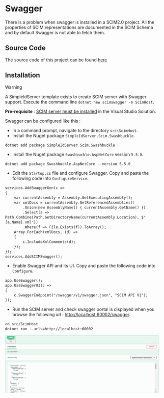 # Swagger

There is a problem when swagger is installed in a SCIM2.0 project. All the properties of SCIM representations are documented in the SCIM Schema and by default Swagger is not able to fetch them.

## Source Code

The source code of this project can be found [here](https://github.com/simpleidserver/SimpleIdServer/tree/master/samples/UseSCIMSwagger)

## Installation

> [!WARNING]
> A SimpleIdServer template exists to create SCIM server with Swagger support. Execute the command line `dotnet new scimswagger -n ScimHost`.

**Pre-requisite** : [SCIM server must be installed](/documentation/scim20/installation.html) in the Visual Studio Solution.

Swagger can be configured like this : 

* In a command prompt, navigate to the directory `src\ScimHost`.
* Install the Nuget package `SimpleIdServer.Scim.Swashbuckle`. 

```
dotnet add package SimpleIdServer.Scim.Swashbuckle
```

* Install the Nuget package `Swashbuckle.AspNetCore` version `5.5.0`.

```
dotnet add package Swashbuckle.AspNetCore --version 5.5.0
```

* Edit the `Startup.cs` file and configure Swagger. Copy and paste the following code into `ConfigureService`.

```
services.AddSwaggerGen(c =>
{
    var currentAssembly = Assembly.GetExecutingAssembly();
    var xmlDocs = currentAssembly.GetReferencedAssemblies()
        .Union(new AssemblyName[] { currentAssembly.GetName() })
        .Select(a => Path.Combine(Path.GetDirectoryName(currentAssembly.Location), $"{a.Name}.xml"))
        .Where(f => File.Exists(f)).ToArray();
    Array.ForEach(xmlDocs, (d) =>
    {
        c.IncludeXmlComments(d);
    });
});
services.AddSCIMSwagger();
```

* Enable Swagger API and its UI. Copy and paste the following code into `Configure`.

```
app.UseSwagger();
app.UseSwaggerUI(c =>
{
    c.SwaggerEndpoint("/swagger/v1/swagger.json", "SCIM API V1");
});
```

* Run the SCIM server and check swagger portal is displayed when you browse the following url : [http://localhost:60002/swagger](http://localhost:60002/swagger).

```
cd src/ScimHost
dotnet run --urls=http://localhost:60002
```

![SCIM2.0 swagger](images/scim20-1.png)